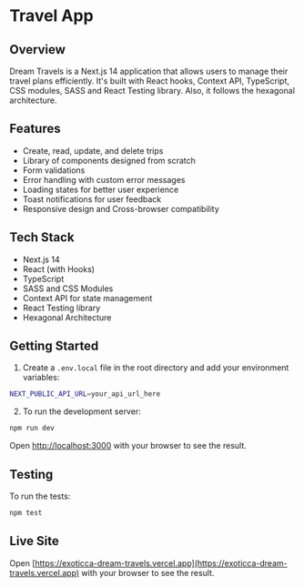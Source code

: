 # Travel App

## Overview

Dream Travels is a Next.js 14 application that allows users to manage their travel plans efficiently. It's built with React hooks, Context API, TypeScript, CSS modules, SASS and React Testing library. Also, it follows the hexagonal architecture.

## Features

- Create, read, update, and delete trips
- Library of components designed from scratch
- Form validations
- Error handling with custom error messages
- Loading states for better user experience
- Toast notifications for user feedback
- Responsive design and Cross-browser compatibility

## Tech Stack

- Next.js 14
- React (with Hooks)
- TypeScript
- SASS and CSS Modules
- Context API for state management
- React Testing library
- Hexagonal Architecture

## Getting Started

1. Create a `.env.local` file in the root directory and add your environment variables:
```bash
NEXT_PUBLIC_API_URL=your_api_url_here
```

2. To run the development server:

```bash
npm run dev
```

Open [http://localhost:3000](http://localhost:3000) with your browser to see the result.

## Testing

To run the tests:

```bash
npm test
```

## Live Site 

Open [https://exoticca-dream-travels.vercel.app](https://exoticca-dream-travels.vercel.app) with your browser to see the result.

